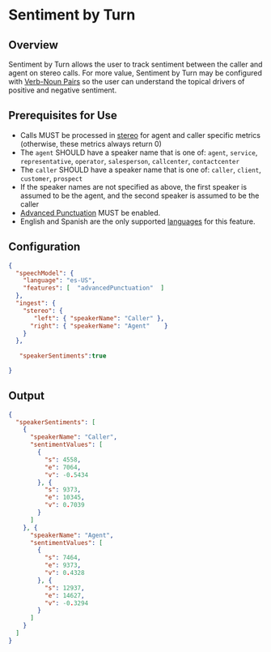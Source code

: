 # Sentiment by Turn

## Overview

Sentiment by Turn allows the user to track sentiment between the caller and agent on stereo calls. For more value, Sentiment by Turn may be configured with [Verb-Noun Pairs](verb-noun.html) so the user can understand the topical drivers of positive and negative sentiment.


## Prerequisites for Use

- Calls MUST be processed in [stereo](stereo.html)  for agent and caller specific metrics (otherwise, these metrics always return 0)
- The `agent` SHOULD have a speaker name that is one of: `agent`, `service`, `representative`, `operator`, `salesperson`, `callcenter`, `contactcenter`
- The `caller` SHOULD have a speaker name that is one of: `caller`, `client`, `customer`, `prospect`
- If the speaker names are not specified as above, the first speaker is assumed to be the agent, and the second speaker is assumed to be the caller 
- [Advanced Punctuation](formatting.html) MUST be enabled.
- English and Spanish are the only supported [languages](languages.html) for this feature.

## Configuration

```json
{
  "speechModel": {
    "language": "es-US",
    "features": [  "advancedPunctuation"  ]
  },
  "ingest": {
    "stereo": {
       "left": { "speakerName": "Caller" },
      "right": { "speakerName": "Agent"    }
    }
  },
   
   "speakerSentiments":true

}
```

## Output

```json
{ 
  "speakerSentiments": [
    {
      "speakerName": "Caller",
      "sentimentValues": [
        {
          "s": 4558,
          "e": 7064,
          "v": -0.5434
        }, {
          "s": 9373,
          "e": 10345,
          "v": 0.7039
        }
      ]
    }, {
      "speakerName": "Agent",
      "sentimentValues": [
        {
          "s": 7464,
          "e": 9373,
          "v": 0.4328
        }, {
          "s": 12937,
          "e": 14627,
          "v": -0.3294
        }
      ]
    }
  ]
}
```


 

